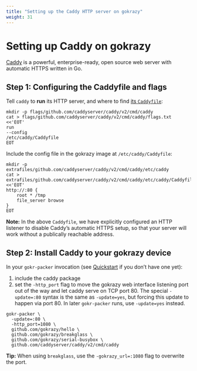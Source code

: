 ```yaml
---
title: "Setting up the Caddy HTTP server on gokrazy"
weight: 31
---
```


# Setting up Caddy on gokrazy

[Caddy](https://caddyserver.com/) is a powerful, enterprise-ready, open source
web server with automatic HTTPS written in Go.

## Step 1: Configuring the Caddyfile and flags

Tell `caddy` to **run** its HTTP server, and where to find [its
`Caddyfile`](https://caddyserver.com/docs/caddyfile):

```shell
mkdir -p flags/github.com/caddyserver/caddy/v2/cmd/caddy
cat > flags/github.com/caddyserver/caddy/v2/cmd/caddy/flags.txt <<'EOT'
run
--config
/etc/caddy/Caddyfile
EOT
```

Include the config file in the gokrazy image at `/etc/caddy/Caddyfile`:

```shell
mkdir -p extrafiles/github.com/caddyserver/caddy/v2/cmd/caddy/etc/caddy
cat > extrafiles/github.com/caddyserver/caddy/v2/cmd/caddy/etc/caddy/Caddyfile <<'EOT'
http://:80 {
	root * /tmp
	file_server browse 
}
EOT
```

**Note:** In the above `Caddyfile`, we have explicitly configured an HTTP
listener to disable Caddy’s automatic HTTPS setup, so that your server will work
without a publically reachable address.

## Step 2: Install Caddy to your gokrazy device

In your `gokr-packer` invocation (see [Quickstart](/quickstart/) if you don’t
have one yet):

1. include the caddy package
1. set the `-http_port` flag to move the gokrazy web interface listening port
   out of the way and let caddy serve on TCP port 80. The special `-update=:80`
   syntax is the same as `-update=yes`, but forcing this update to happen via
   port 80. In later `gokr-packer` runs, use `-update=yes` instead.

```shell
gokr-packer \
  -update=:80 \
  -http_port=1080 \
  github.com/gokrazy/hello \
  github.com/gokrazy/breakglass \
  github.com/gokrazy/serial-busybox \
  github.com/caddyserver/caddy/v2/cmd/caddy
```

**Tip:** When using `breakglass`, use the `-gokrazy_url=:1080` flag to overwrite
the port.
